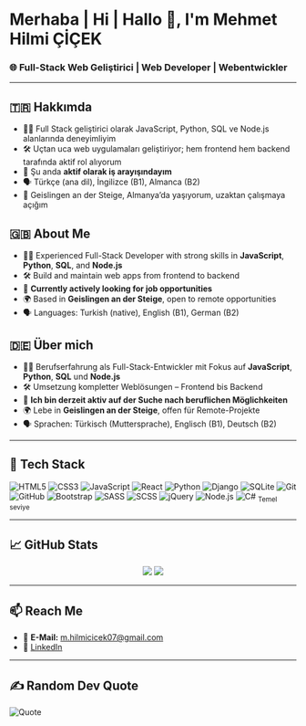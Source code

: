 # Merhaba | Hi | Hallo 👋, I'm Mehmet Hilmi ÇİÇEK  
### 🌐 Full-Stack Web Geliştirici | Web Developer | Webentwickler  

---

## 🇹🇷 Hakkımda  
- 👨‍💻 Full Stack geliştirici olarak JavaScript, Python, SQL ve Node.js alanlarında deneyimliyim  
- 🛠️ Uçtan uca web uygulamaları geliştiriyor; hem frontend hem backend tarafında aktif rol alıyorum  
- 🌱 Şu anda **aktif olarak iş arayışındayım**  
- 🗣️ Türkçe (ana dil), İngilizce (B1), Almanca (B2)  
- 📍 Geislingen an der Steige, Almanya’da yaşıyorum, uzaktan çalışmaya açığım  

## 🇬🇧 About Me  
- 👨‍💻 Experienced Full-Stack Developer with strong skills in **JavaScript**, **Python**, **SQL**, and **Node.js**  
- 🛠️ Build and maintain web apps from frontend to backend  
- 🌱 **Currently actively looking for job opportunities**  
- 🌍 Based in **Geislingen an der Steige**, open to remote opportunities  
- 🗣️ Languages: Turkish (native), English (B1), German (B2)  

## 🇩🇪 Über mich  
- 👨‍💻 Berufserfahrung als Full-Stack-Entwickler mit Fokus auf **JavaScript**, **Python**, **SQL** und **Node.js**  
- 🛠️ Umsetzung kompletter Weblösungen – Frontend bis Backend  
- 🌱 **Ich bin derzeit aktiv auf der Suche nach beruflichen Möglichkeiten**  
- 🌍 Lebe in **Geislingen an der Steige**, offen für Remote-Projekte  
- 🗣️ Sprachen: Türkisch (Muttersprache), Englisch (B1), Deutsch (B2)  

---

## 🧰 Tech Stack  
![HTML5](https://img.shields.io/badge/-HTML5-E34F26?style=flat&logo=html5&logoColor=white)
![CSS3](https://img.shields.io/badge/-CSS3-1572B6?style=flat&logo=css3)
![JavaScript](https://img.shields.io/badge/-JavaScript-F7DF1E?style=flat&logo=javascript&logoColor=000)
![React](https://img.shields.io/badge/-React-20232A?style=flat&logo=react)
![Python](https://img.shields.io/badge/-Python-3776AB?style=flat&logo=python)
![Django](https://img.shields.io/badge/-Django-092E20?style=flat&logo=django)
![SQLite](https://img.shields.io/badge/-SQLite-003B57?style=flat&logo=sqlite)
![Git](https://img.shields.io/badge/-Git-F05032?style=flat&logo=git)
![GitHub](https://img.shields.io/badge/-GitHub-181717?style=flat&logo=github)
![Bootstrap](https://img.shields.io/badge/-Bootstrap-7952B3?style=flat&logo=bootstrap)
![SASS](https://img.shields.io/badge/-SASS-CC6699?style=flat&logo=sass)
![SCSS](https://img.shields.io/badge/-SCSS-CC6699?style=flat&logo=sass)
![jQuery](https://img.shields.io/badge/-jQuery-0769AD?style=flat&logo=jquery)
![Node.js](https://img.shields.io/badge/-Node.js-43853D?style=flat&logo=node.js)
![C#](https://img.shields.io/badge/-C%23-239120?style=flat&logo=csharp) <sub>Temel seviye</sub>

---

## 📈 GitHub Stats  
<p align="center">
  <img src="https://github-readme-stats.vercel.app/api?username=mhilmicicek07&show_icons=true&theme=tokyonight" />
  <img src="https://github-readme-stats.vercel.app/api/top-langs/?username=mhilmicicek07&layout=compact&theme=tokyonight" />
</p>

---

## 📫 Reach Me  
- 📧 **E-Mail:** m.hilmicicek07@gmail.com  
- 💼 [LinkedIn](https://www.linkedin.com/in/mehmet-hilmi-çiçek-b987062a6)  

---

## ✍️ Random Dev Quote  
![Quote](https://quotes-github-readme.vercel.app/api?type=horizontal&theme=dark)
